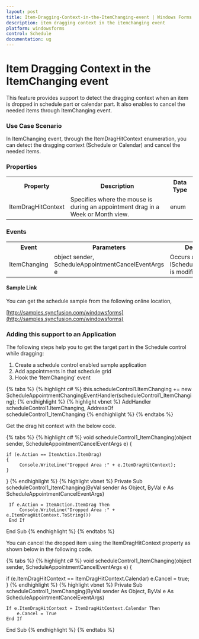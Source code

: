 ```yaml
---
layout: post
title: Item-Dragging-Context-in-the-ItemChanging-event | Windows Forms | Syncfusion
description: item dragging context in the itemchanging event
platform: windowsforms
control: Schedule
documentation: ug
---
```


# Item Dragging Context in the ItemChanging event

This feature provides support to detect the dragging context when an item is dropped in schedule part or calendar part. It also enables to cancel the needed items through ItemChanging event.

### Use Case Scenario

In ItemChanging event, through the ItemDragHitContext enumeration, you can detect the dragging context (Schedule or Calendar) and cancel the needed items.

### Properties

<table>
<tr>
<th>
Property </th><th>
Description </th><th>
Data Type </th></tr>
<tr>
<td>
ItemDragHitContext</td><td>
Specifies where the mouse is during an appointment drag in a Week or Month view.</td><td>
enum</td></tr>
</table>

### Events

<table>
<tr>
<th>
Event</th><th>
Parameters</th><th>
Description</th></tr>
<tr>
<td>
ItemChanging</td><td>
object sender, ScheduleAppointmentCancelEventArgs e</td><td>
Occurs after an IScheduleAppointment is modified</td></tr>
</table>

#### Sample Link

You can get the schedule sample from the following online location,

[http://samples.syncfusion.com/windowsforms](http://samples.syncfusion.com/windowsforms)

### Adding this support to an Application

The following steps help you to get the target part in the Schedule control while dragging:

1. Create a schedule control enabled sample application
2. Add appointments in that schedule grid
3. Hook the ‘ItemChanging’ event

{% tabs %}
{% highlight c# %}
this.scheduleControl1.ItemChanging += new ScheduleAppointmentChangingEventHandler(scheduleControl1_ItemChanging);
{% endhighlight %}
{% highlight vbnet %}
AddHandler scheduleControl1.ItemChanging, AddressOf scheduleControl1_ItemChanging
{% endhighlight %}
{% endtabs %}

Get the drag hit context with the below code.

{% tabs %}
{% highlight c# %}
void scheduleControl1_ItemChanging(object sender, ScheduleAppointmentCancelEventArgs e)
{

    if (e.Action == ItemAction.ItemDrag)
    {
         Console.WriteLine("Dropped Area :" + e.ItemDragHitContext);
    }
}
{% endhighlight %}
{% highlight vbnet %}
Private Sub scheduleControl1_ItemChanging(ByVal sender As Object, ByVal e As ScheduleAppointmentCancelEventArgs)

     If e.Action = ItemAction.ItemDrag Then
         Console.WriteLine("Dropped Area :" + e.ItemDragHitContext.ToString())
     End If
End Sub
{% endhighlight %}
{% endtabs %}

You can cancel the dropped item using the ItemDragHitContext property as shown below in the following code.

{% tabs %}
{% highlight c# %}
void scheduleControl1_ItemChanging(object sender, ScheduleAppointmentCancelEventArgs e)
{

   if (e.ItemDragHitContext == ItemDragHitContext.Calendar)
        e.Cancel = true;
}
{% endhighlight %}
{% highlight vbnet %}
Private Sub scheduleControl1_ItemChanging(ByVal sender As Object, ByVal e As ScheduleAppointmentCancelEventArgs)

    If e.ItemDragHitContext = ItemDragHitContext.Calendar Then
        e.Cancel = True
    End If
End Sub
{% endhighlight %}
{% endtabs %}
